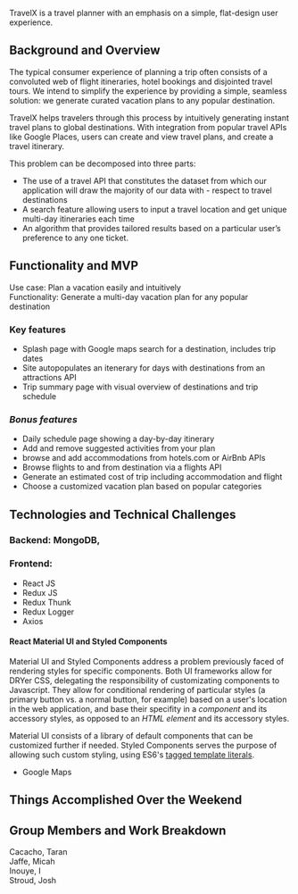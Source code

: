 TravelX is a travel planner with an emphasis on a simple, flat-design user experience.

## Background and Overview
The typical consumer experience of planning a trip often consists of a convoluted web of flight itineraries, hotel bookings
and disjointed travel tours. We intend to simplify the experience by providing a simple, seamless solution: we generate
curated vacation plans to any popular destination.

TravelX helps travelers through this process by intuitively generating instant travel plans to global destinations. With
integration from popular travel APIs like Google Places, users can create and view travel plans, and create a travel
itinerary. 

This problem can be decomposed into three parts:
- The use of a travel API that constitutes the dataset from which our application will draw the majority of our data with - respect to travel destinations
- A search feature allowing users to input a travel location and get unique multi-day itineraries each time
- An algorithm that provides tailored results based on a particular user’s preference to any one ticket.

## Functionality and MVP
Use case: Plan a vacation easily and intuitively
<br> Functionality: Generate a multi-day vacation plan for any popular destination

### Key features
- Splash page with Google maps search for a destination, includes trip dates
- Site autopopulates an itenerary for days with destinations from an attractions API
- Trip summary page with visual overview of destinations and trip schedule

### *Bonus features*
- Daily schedule page showing a day-by-day itinerary
- Add and remove suggested activities from your plan
- browse and add accommodations from hotels.com or AirBnb APIs
- Browse flights to and from destination via a flights API
- Generate an estimated cost of trip including accommodation and flight
- Choose a customized vacation plan based on popular categories

## Technologies and Technical Challenges
### Backend: MongoDB, 
### Frontend:
- React JS
- Redux JS
- Redux Thunk
- Redux Logger
- Axios
#### React Material UI and Styled Components
Material UI and Styled Components address a problem previously faced of rendering styles for specific components. Both UI frameworks allow for DRYer CSS, delegating the responsibility of customizating components to Javascript. They allow for conditional rendering of particular styles (a primary button vs. a normal button, for example) based on a user's location in the web application, and base their specifity in a _component_ and its accessory styles, as opposed to an _HTML element_ and its accessory styles.

Material UI consists of a library of default components that can be customized further if needed. Styled Components serves the purpose of allowing such custom styling, using ES6's [tagged template literals](https://developer.mozilla.org/en-US/docs/Web/JavaScript/Reference/Template_literals#Tagged_templates).
- Google Maps


## Things Accomplished Over the Weekend

## Group Members and Work Breakdown
Cacacho, Taran
<br> Jaffe, Micah
<br> Inouye, I
<br> Stroud, Josh
